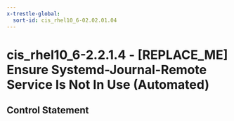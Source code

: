 ```yaml
---
x-trestle-global:
  sort-id: cis_rhel10_6-02.02.01.04
---
```


# cis_rhel10_6-2.2.1.4 - \[REPLACE_ME\] Ensure Systemd-Journal-Remote Service Is Not In Use (Automated)

## Control Statement
